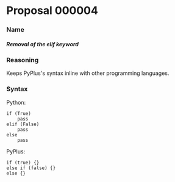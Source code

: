 # Proposal 000004
### Name
##### Removal of the elif keyword
### Reasoning
Keeps PyPlus's syntax inline with other programming languages.
### Syntax
Python:
```
if (True)
    pass
elif (False)
    pass
else
    pass
```
PyPlus:
```
if (true) {}
else if (false) {}
else {}
```